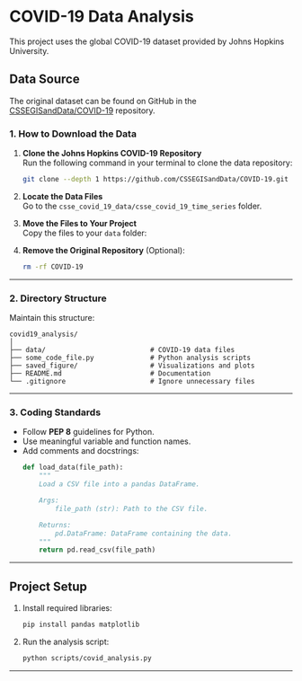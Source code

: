 # COVID-19 Data Analysis

This project uses the global COVID-19 dataset provided by Johns Hopkins University.

## **Data Source**
The original dataset can be found on GitHub in the [CSSEGISandData/COVID-19](https://github.com/CSSEGISandData/COVID-19) repository.

### **1. How to Download the Data**

1. **Clone the Johns Hopkins COVID-19 Repository**  
   Run the following command in your terminal to clone the data repository:
   ```bash
   git clone --depth 1 https://github.com/CSSEGISandData/COVID-19.git

2. **Locate the Data Files**  
   Go to the `csse_covid_19_data/csse_covid_19_time_series` folder. 

3. **Move the Files to Your Project**  
   Copy the files to your `data` folder:

4. **Remove the Original Repository** (Optional):
   ```bash
   rm -rf COVID-19
   ```

---

### **2. Directory Structure**
Maintain this structure:
```
covid19_analysis/
│
├── data/                          # COVID-19 data files
├── some_code_file.py              # Python analysis scripts
├── saved_figure/                  # Visualizations and plots
├── README.md                      # Documentation
└── .gitignore                     # Ignore unnecessary files
```

---

### **3. Coding Standards**
- Follow **PEP 8** guidelines for Python.
- Use meaningful variable and function names.
- Add comments and docstrings:
   ```python
   def load_data(file_path):
       """
       Load a CSV file into a pandas DataFrame.

       Args:
           file_path (str): Path to the CSV file.

       Returns:
           pd.DataFrame: DataFrame containing the data.
       """
       return pd.read_csv(file_path)
   ```

---

## **Project Setup**
1. Install required libraries:
   ```bash
   pip install pandas matplotlib
   ```

2. Run the analysis script:
   ```bash
   python scripts/covid_analysis.py
   ```

---


